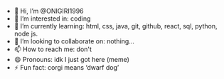 - 👋 Hi, I’m @ONIGIRI1996
- 👀 I’m interested in: coding
- 🌱 I’m currently learning: html, css, java, git, github, react, sql, python, node js.
- 💞️ I’m looking to collaborate on: nothing...
- 📫 How to reach me: don't 
- 😄 Pronouns: idk I just got here (meme)
- ⚡ Fun fact: corgi means ‘dwarf dog’

<!---
ONIGIRI1996/ONIGIRI1996 is a ✨ special ✨ repository because its `README.md` (this file) appears on your GitHub profile.
You can click the Preview link to take a look at your changes.
--->
